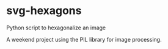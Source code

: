 # svg-hexagons
Python script to hexagonalize an image

A weekend project using the PIL library for image processing.